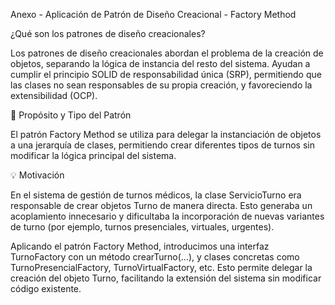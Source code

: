 Anexo - Aplicación de Patrón de Diseño Creacional - Factory Method

¿Qué son los patrones de diseño creacionales?

Los patrones de diseño creacionales abordan el problema de la creación de objetos, separando la lógica de instancia del resto del sistema. Ayudan a cumplir el principio SOLID de responsabilidad única (SRP), permitiendo que las clases no sean responsables de su propia creación, y favoreciendo la extensibilidad (OCP).

📅 Propósito y Tipo del Patrón

El patrón Factory Method se utiliza para delegar la instanciación de objetos a una jerarquía de clases, permitiendo crear diferentes tipos de turnos sin modificar la lógica principal del sistema.

💡 Motivación

En el sistema de gestión de turnos médicos, la clase ServicioTurno era responsable de crear objetos Turno de manera directa. Esto generaba un acoplamiento innecesario y dificultaba la incorporación de nuevas variantes de turno (por ejemplo, turnos presenciales, virtuales, urgentes).

Aplicando el patrón Factory Method, introducimos una interfaz TurnoFactory con un método crearTurno(...), y clases concretas como TurnoPresencialFactory, TurnoVirtualFactory, etc. Esto permite delegar la creación del objeto Turno, facilitando la extensión del sistema sin modificar código existente.
